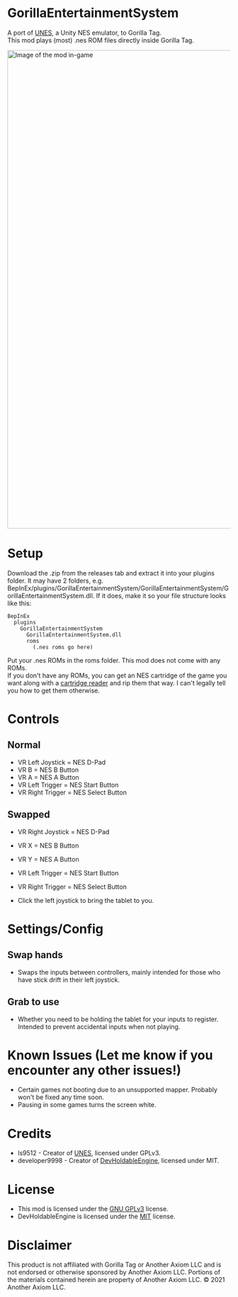 # GorillaEntertainmentSystem
A port of [UNES](https://github.com/ls9512/UNES), a Unity NES emulator, to Gorilla Tag.  
This mod plays (most) .nes ROM files directly inside Gorilla Tag.

<img width="1920" height="1080" alt="Image of the mod in-game" src="https://github.com/user-attachments/assets/2cad28ff-de09-46ae-a627-3ca7ca6a12ee" />

# Setup
Download the .zip from the releases tab and extract it into your plugins folder. It may have 2 folders, e.g. BepInEx/plugins/GorillaEntertainmentSystem/GorillaEntertainmentSystem/GorillaEntertainmentSystem.dll. If it does, make it so your file structure looks like this:
```
BepInEx
  plugins
    GorillaEntertainmentSystem
      GorillaEntertainmentSystem.dll
      roms
        (.nes roms go here)
```
Put your .nes ROMs in the roms folder. This mod does not come with any ROMs.  
If you don't have any ROMs, you can get an NES cartridge of the game you want along with a [cartridge reader](https://github.com/sanni/cartreader) and rip them that way. I can't legally tell you how to get them otherwise.

# Controls
## Normal
- VR Left Joystick = NES D-Pad  
- VR B = NES B Button  
- VR A = NES A Button  
- VR Left Trigger = NES Start Button  
- VR Right Trigger = NES Select Button  

## Swapped
- VR Right Joystick = NES D-Pad  
- VR X = NES B Button  
- VR Y = NES A Button  
- VR Left Trigger = NES Start Button  
- VR Right Trigger = NES Select Button  

- Click the left joystick to bring the tablet to you.

# Settings/Config
## Swap hands
- Swaps the inputs between controllers, mainly intended for those who have stick drift in their left joystick.
## Grab to use
- Whether you need to be holding the tablet for your inputs to register. Intended to prevent accidental inputs when not playing.

# Known Issues (Let me know if you encounter any other issues!)
- Certain games not booting due to an unsupported mapper. Probably won't be fixed any time soon.
- Pausing in some games turns the screen white.

# Credits
- ls9512 - Creator of [UNES](https://github.com/ls9512/UNES), licensed under GPLv3.
- developer9998 - Creator of [DevHoldableEngine](https://github.com/developer9998/DevHoldableEngine), licensed under MIT.

# License
- This mod is licensed under the [GNU GPLv3](LICENSE.txt) license.
- DevHoldableEngine is licensed under the [MIT](Scripts/LICENSE-MIT.txt) license.

# Disclaimer
This product is not affiliated with Gorilla Tag or Another Axiom LLC and is not endorsed or otherwise sponsored by Another Axiom LLC. Portions of the materials contained herein are property of Another Axiom LLC. © 2021 Another Axiom LLC.
